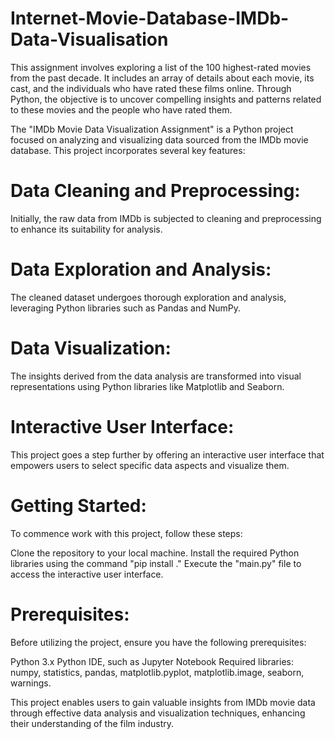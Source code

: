 # Internet-Movie-Database-IMDb-Data-Visualisation
This assignment involves exploring a list of the 100 highest-rated movies from the past decade. It includes an array of details about each movie, its cast, and the individuals who have rated these films online. Through Python, the objective is to uncover compelling insights and patterns related to these movies and the people who have rated them.

The "IMDb Movie Data Visualization Assignment" is a Python project focused on analyzing and visualizing data sourced from the IMDb movie database. This project incorporates several key features:

# Data Cleaning and Preprocessing:
Initially, the raw data from IMDb is subjected to cleaning and preprocessing to enhance its suitability for analysis.

# Data Exploration and Analysis:
The cleaned dataset undergoes thorough exploration and analysis, leveraging Python libraries such as Pandas and NumPy.

# Data Visualization: 
The insights derived from the data analysis are transformed into visual representations using Python libraries like Matplotlib and Seaborn.

# Interactive User Interface:
This project goes a step further by offering an interactive user interface that empowers users to select specific data aspects and visualize them.

# Getting Started:
To commence work with this project, follow these steps:

Clone the repository to your local machine.
Install the required Python libraries using the command "pip install ."
Execute the "main.py" file to access the interactive user interface.

# Prerequisites:
Before utilizing the project, ensure you have the following prerequisites:

Python 3.x
Python IDE, such as Jupyter Notebook
Required libraries: numpy, statistics, pandas, matplotlib.pyplot, matplotlib.image, seaborn, warnings.

This project enables users to gain valuable insights from IMDb movie data through effective data analysis and visualization techniques, enhancing their understanding of the film industry.
